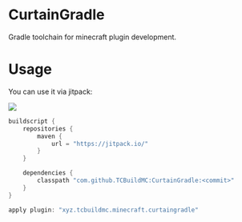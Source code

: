 # CurtainGradle

Gradle toolchain for minecraft plugin development.

# Usage

You can use it via jitpack:

[![](https://jitpack.io/v/TCBuildMC/CurtainGradle.svg)](https://jitpack.io/#TCBuildMC/CurtainGradle)

```gradle
buildscript {
    repositories {
        maven {
            url = "https://jitpack.io/"
        }
    }

    dependencies {
        classpath "com.github.TCBuildMC:CurtainGradle:<commit>"
    }
}

apply plugin: "xyz.tcbuildmc.minecraft.curtaingradle"
```
